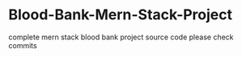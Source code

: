# Blood-Bank-Mern-Stack-Project
complete mern stack blood bank project source code please check commits

 


